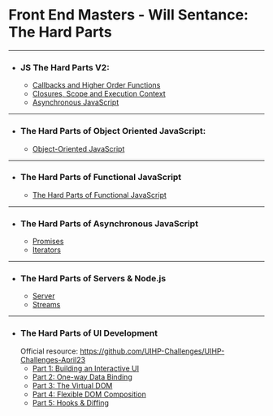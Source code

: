 # Front End Masters - Will Sentance: The Hard Parts

---

- ### JS The Hard Parts V2:

  - [Callbacks and Higher Order Functions](src/JS%20The%20Hard%20Parts%20V2/callbacks-and-higher-order-functions.ts)
  - [Closures, Scope and Execution Context](src/JS%20The%20Hard%20Parts%20V2/closures-scope-and-execution-context.ts)
  - [Asynchronous JavaScript](src/JS%20The%20Hard%20Parts%20V2/asynchronous-javascript.ts)

---

- ### The Hard Parts of Object Oriented JavaScript:
  - [Object-Oriented JavaScript](src/The%20Hard%20Parts%20of%20Object%20Oriented%20JavaScript/object-oriented-javaScript.ts)

---

- ### The Hard Parts of Functional JavaScript
  - [The Hard Parts of Functional JavaScript](src/The%20Hard%20Parts%20of%20Functional%20JavaScript/higher-order-functions.ts)

---

- ### The Hard Parts of Asynchronous JavaScript
  - [Promises](src/The%20Hard%20Parts%20of%20Asynchronous%20JavaScript/promises.ts)
  - [Iterators](src/The%20Hard%20Parts%20of%20Asynchronous%20JavaScript/iterators.ts)

---

- ### The Hard Parts of Servers & Node.js
  - [Server](src/The%20Hard%20Parts%20of%20Servers%20&%20Node.js/src/server.ts)
  - [Streams](src/The%20Hard%20Parts%20of%20Servers%20&%20Node.js/src/streams/streams.ts)

---

- ### The Hard Parts of UI Development
  Official resource: https://github.com/UIHP-Challenges/UIHP-Challenges-April23
  - [Part 1: Building an Interactive UI](src/The%20Hard%20Parts%20of%20UI%20Development/part1/part1.js)
  - [Part 2: One-way Data Binding](src/The%20Hard%20Parts%20of%20UI%20Development/part2/part2.js)
  - [Part 3: The Virtual DOM](src/The%20Hard%20Parts%20of%20UI%20Development/part3/part3.js)
  - [Part 4: Flexible DOM Composition](src/The%20Hard%20Parts%20of%20UI%20Development/part4/part4.js)
  - [Part 5: Hooks & Diffing](src/The%20Hard%20Parts%20of%20UI%20Development/part5/part5.js)
